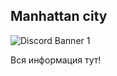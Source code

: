 ## Manhattan city
![Discord Banner 1](https://discordapp.com/api/guilds/999402735441035264/widget.png?style=banner1)

Вся информация тут!
